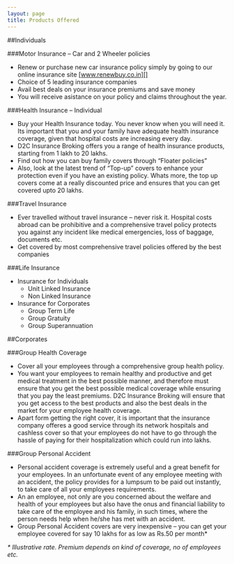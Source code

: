 ```yaml
---
layout: page
title: Products Offered
---
```

##Individuals

###Motor Insurance – Car and 2 Wheeler policies
- Renew or purchase new car insurance policy simply by going to our online insurance site [www.renewbuy.co.in][]
- Choice of 5 leading insurance companies
- Avail best deals on your insurance premiums and save money
- You will receive asistance on your policy and claims throughout the year. 

###Health Insurance – Individual
- Buy your Health Insurance today. You never know when you will need it. Its important that you and your family have adequate health insurance coverage, given that hospital costs are increasing every day. 
- D2C Insurance Broking offers you a range of health insurance products, starting from 1 lakh to 20 lakhs. 
- Find out how you can buy family covers through “Floater policies”
- Also, look at the latest trend of “Top-up” covers to enhance your protection even if you have an existing policy. Whats more, the top up covers come at a really discounted price and ensures that you can get covered upto 20 lakhs. 
 
###Travel Insurance
- Ever travelled without travel insurance – never risk it. Hospital costs abroad can be prohibitive and a comprehensive travel policy protects you against any incident like medical emergencies, loss of baggage, documents etc.
- Get covered by most comprehensive travel policies offered by the best companies

###Life Insurance
- Insurance for Individuals
    - Unit Linked Insurance
    - Non Linked Insurance
- Insurance for Corporates
    - Group Term Life
    - Group Gratuity
    - Group Superannuation

##Corporates

###Group Health Coverage
- Cover all your employees through a comprehensive group health policy. 
- You want your employees to remain healthy and productive and get medical treatment in the best possible manner, and therefore must ensure that you get the best possible medical coverage while ensuring that you pay the least premiums. D2C Insurance Broking will ensure that you get access to the best products and also the best deals in the market for your employee health coverage. 
- Apart form getting the right cover, it is important that the insurance company offeres a good service through its network hospitals and cashless cover so that your employees do not have to go through the hassle of paying for their hospitalization which could run into lakhs. 

###Group Personal Accident 
- Personal accident coverage is extremely useful and a great benefit for your employees. In an unfortunate event of any employee meeting with an accident, the policy provides for a lumpsum to be paid out instantly, to take care of all your employees requirements. 
- An an employee, not only are you concerned about the welfare and health of your employees but also have the onus and financial liability to take care of the employee and his family, in such times, where the person needs help when he/she has met with an accident. 
- Group Personal Accident covers are very inexpensive – you can get your employee covered for say 10 lakhs for as low as Rs.50 per month\*

_\* Illustrative rate. Premium depends on kind of coverage, no of employees etc._

[www.renewbuy.co.in]: http://www.renewbuy.co.in
